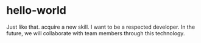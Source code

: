 # hello-world
Just like that.
acquire a new skill. 
I want to be a respected developer. 
In the future, we will collaborate with team members through this technology.
